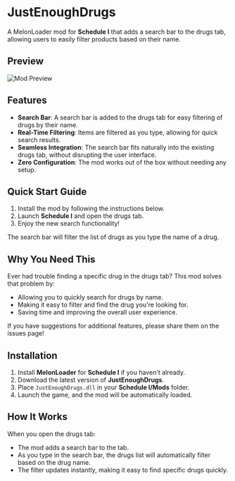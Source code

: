 # JustEnoughDrugs

A MelonLoader mod for **Schedule I** that adds a search bar to the drugs tab, allowing users to easily filter products based on their name.

## Preview
![Mod Preview]([https://i.imgur.com/OzxPRLi.png])

## Features

- **Search Bar**: A search bar is added to the drugs tab for easy filtering of drugs by their name.
- **Real-Time Filtering**: Items are filtered as you type, allowing for quick search results.
- **Seamless Integration**: The search bar fits naturally into the existing drugs tab, without disrupting the user interface.
- **Zero Configuration**: The mod works out of the box without needing any setup.

## Quick Start Guide

1. Install the mod by following the instructions below.
2. Launch **Schedule I** and open the drugs tab.
3. Enjoy the new search functionality!

The search bar will filter the list of drugs as you type the name of a drug.

## Why You Need This

Ever had trouble finding a specific drug in the drugs tab? This mod solves that problem by:

- Allowing you to quickly search for drugs by name.
- Making it easy to filter and find the drug you're looking for.
- Saving time and improving the overall user experience.

If you have suggestions for additional features, please share them on the issues page!

## Installation

1. Install **MelonLoader** for **Schedule I** if you haven't already.
2. Download the latest version of **JustEnoughDrugs**.
3. Place `JustEnoughDrugs.dll` in your **Schedule I/Mods** folder.
4. Launch the game, and the mod will be automatically loaded.

## How It Works

When you open the drugs tab:

- The mod adds a search bar to the tab.
- As you type in the search bar, the drugs list will automatically filter based on the drug name.
- The filter updates instantly, making it easy to find specific drugs quickly.
